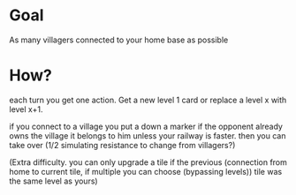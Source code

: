 # Goal

As many villagers connected to your home base as possible

# How?

each turn you get one action. Get a new level 1 card or replace a level x with level x+1.

if you connect to a village you put a down a marker
if the opponent already owns the village it belongs to him unless your railway is faster. then you can take over (1/2 simulating resistance to change from villagers?)

(Extra difficulty. you can only upgrade a tile if the previous (connection from home to current tile, if multiple you can choose (bypassing levels)) tile was the same level as yours)
